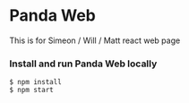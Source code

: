# Panda Web

This is for Simeon / Will / Matt react web page

### Install and run Panda Web locally

```
$ npm install
$ npm start
```